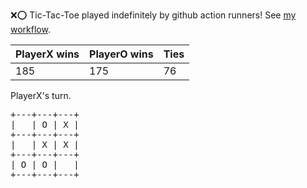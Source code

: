 :x::o: Tic-Tac-Toe played indefinitely by github action runners! See [my workflow](.github/workflows/play.yaml).

|PlayerX wins|PlayerO wins|Ties|
|-|-|-|
|185|175|76|

PlayerX's turn.

<pre>
+---+---+---+
|   | O | X |
+---+---+---+
|   | X | X |
+---+---+---+
| O | O |   |
+---+---+---+
</pre>